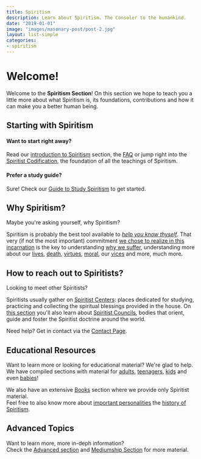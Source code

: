 ```yaml
---
title: Spiritism
description: Learn about Spiritism. The Consoler to the humankind.
date: "2019-01-01"
image: "images/masonary-post/post-2.jpg"
layout: list-simple
categories:
- spiritism
---
```


# Welcome! 

Welcome to the **Spiritism Section**! On this section we hope to teach you a little more about what Spiritism is, its foundations,
contributions and how it can make you a better human being.

## Starting with Spiritism
#### Want to start right away?  
Read our [introduction to Spiritism](about) section, the [FAQ](faq) or jump right into the 
[Spiritist Codification](codification), the foundation of all the teachings of Spiritism.

#### Prefer a study guide?
Sure! Check our [Guide to Study Spiritism](learn) to get started.

## Why Spiritism?
Maybe you're asking yourself, why Spiritism?

Spiritism is probably the best tool available to _[help you know thyself](/about/know-thyself)_.
That very (if not the most important) commitment [we chose to realize in this incarnation](/spiritism/reincarnation/planning) 
is the key to understanding [why we suffer](/articles/why-we-suffer), understanding more about our 
[lives](/about/life), [death](/about/death), [virtues](/virtues), [moral](/about/moral), 
our [vices](/vices) and more, much more.

## How to reach out to Spiritists?
Looking to meet other Spiritists?

Spiritists usually gather on [Spiritist Centers](/spiritism/centers):
places dedicated for studying, practicing and collecting the spiritual blessings provided in the house.
On [this section](centers) you'll also learn about [Spiritist Councils](/councils), bodies that orient, 
guide and foster the Spiritist doctrine around the world.

Need help? Get in contact via the [Contact Page](/help/contact-us).

## Educational Resources
Want to learn more or looking for educational material? We're glad to help.  
We have compiled sections with material for [adults](learn), [teenagers](for-teens),
[kids](for-kids) and even [babies](for-babies)!

We also have an extensive [Books](/books) section where we provide only
Spiritist material.  
Feel free to also know more about [important personalities](/bio)
the [history of Spiritism](history).

## Advanced Topics
Want to learn more, more in-deph information?  
Check the [Advanced section](advanced) and [Mediumship Section](mediumship) for more material.

